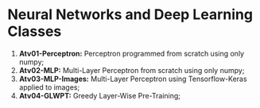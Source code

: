 # Neural Networks and Deep Learning Classes

1. **Atv01-Perceptron:** Perceptron programmed from scratch using only numpy;
2. **Atv02-MLP:** Multi-Layer Perceptron from scratch using only numpy;
3. **Atv03-MLP-Images:** Multi-Layer Perceptron using Tensorflow-Keras applied to images;
4. **Atv04-GLWPT:** Greedy Layer-Wise Pre-Training;